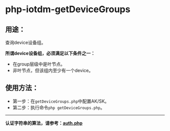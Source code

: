 # php-iotdm-getDeviceGroups

## 用途：

查询device设备组。

**所谓device设备组，必须满足以下条件之一：**

* 在group层级中是叶节点。
* 非叶节点，但该组内至少有一个device。

## 使用方法：

* 第一步：在`getDeviceGroups.php`中配置AK/SK。
* 第二步：执行命令`php getDeviceGroups.php`。

---

**认证字符串的算法，请参考：[auth.php](../../authorization/auth.php)**